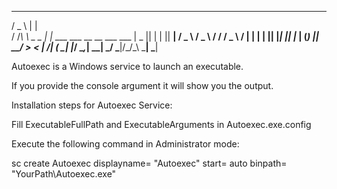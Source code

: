 

  ___          _                                  
 / _ \        | |                                 
/ /_\ \ _   _ | |_   ___    ___ __  __  ___   ___ 
|  _  || | | || __| / _ \  / _ \\ \/ / / _ \ / __|
| | | || |_| || |_ | (_) ||  __/ >  < |  __/| (__ 
\_| |_/ \__,_| \__| \___/  \___|/_/\_\ \___| \___|
                                                  

Autoexec is a Windows service to launch an executable.

If you provide the console argument it will show you the output.

Installation steps for Autoexec Service:

Fill ExecutableFullPath and ExecutableArguments in Autoexec.exe.config

Execute the following command in Administrator mode:

sc create Autoexec displayname= "Autoexec" start= auto binpath= "YourPath\Autoexec.exe"
